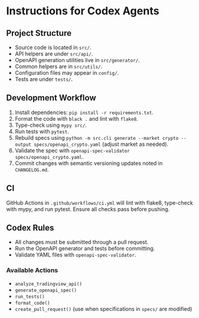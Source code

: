 # Instructions for Codex Agents

## Project Structure
- Source code is located in `src/`.
- API helpers are under `src/api/`.
- OpenAPI generation utilities live in `src/generator/`.
- Common helpers are in `src/utils/`.
- Configuration files may appear in `config/`.
- Tests are under `tests/`.

## Development Workflow
1. Install dependencies: `pip install -r requirements.txt`.
2. Format the code with `black .` and lint with `flake8`.
3. Type-check using `mypy src/`.
4. Run tests with `pytest`.
5. Rebuild specs using `python -m src.cli generate --market crypto --output specs/openapi_crypto.yaml` (adjust market as needed).
6. Validate the spec with `openapi-spec-validator specs/openapi_crypto.yaml`.
7. Commit changes with semantic versioning updates noted in `CHANGELOG.md`.

## CI
GitHub Actions in `.github/workflows/ci.yml` will lint with flake8, type-check with mypy, and run pytest. Ensure all checks pass before pushing.

## Codex Rules
- All changes must be submitted through a pull request.
- Run the OpenAPI generator and tests before committing.
- Validate YAML files with `openapi-spec-validator`.

### Available Actions
- `analyze_tradingview_api()`
- `generate_openapi_spec()`
- `run_tests()`
- `format_code()`
- `create_pull_request()` (use when specifications in `specs/` are modified)
